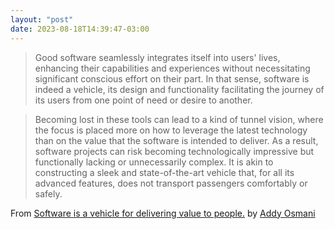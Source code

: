 ```yaml
---
layout: "post"
date: 2023-08-18T14:39:47-03:00
---
```


> Good software seamlessly integrates itself into users' lives, enhancing their capabilities and experiences without necessitating significant conscious effort on their part. In that sense, software is indeed a vehicle, its design and functionality facilitating the journey of its users from one point of need or desire to another.

> Becoming lost in these tools can lead to a kind of tunnel vision, where the focus is placed more on how to leverage the latest technology than on the value that the software is intended to deliver. As a result, software projects can risk becoming technologically impressive but functionally lacking or unnecessarily complex. It is akin to constructing a sleek and state-of-the-art vehicle that, for all its advanced features, does not transport passengers comfortably or safely.

From [Software is a vehicle for delivering value to people.](https://addyosmani.com/blog/software-value/) by [Addy Osmani](https://addyosmani.com/)
